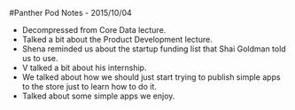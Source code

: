 #Panther Pod Notes - 2015/10/04

- Decompressed from Core Data lecture.
- Talked a bit about the Product Development lecture.
- Shena reminded us about the startup funding list that Shai Goldman told us to use. 
- V talked a bit about his internship.
- We talked about how we should just start trying to publish simple apps to the store just to learn how to do it.
- Talked about some simple apps we enjoy.
